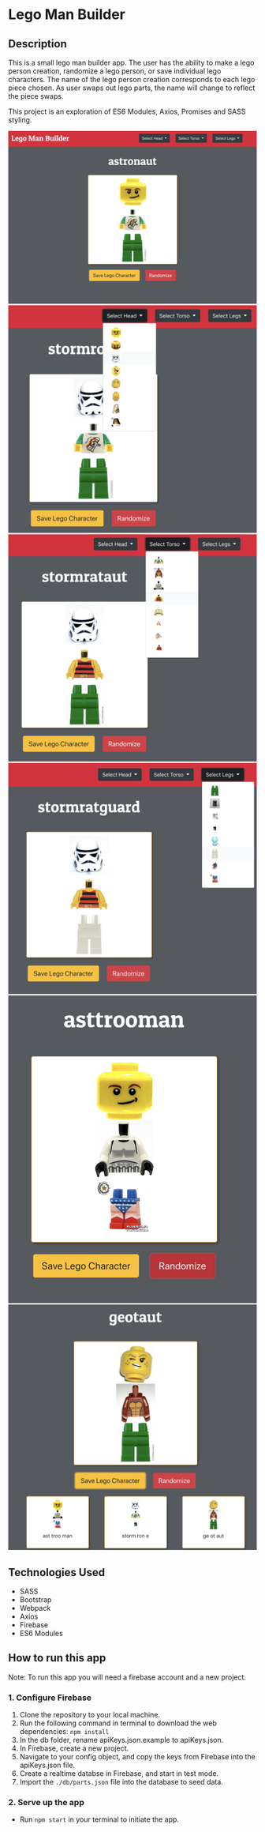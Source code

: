 # Lego Man Builder

## Description
This is a small lego man builder app. The user has the ability to make a lego person creation, randomize a lego person, or save individual lego characters. The name of the lego person creation corresponds to each lego piece chosen. As user swaps out lego parts, the name will change to reflect the piece swaps.

This project is an exploration of ES6 Modules, Axios, Promises and SASS styling.

![mainview](./images/snapshot1.png)
![headselect](./images/snapshot2.png)
![torsoselect](./images/snapshot3.png)
![legselect](./images/snapshot4.png)
![random](./images/snapshot5.png)
![save](./images/snapshot6.png)

## Technologies Used
* SASS
* Bootstrap
* Webpack
* Axios
* Firebase
* ES6 Modules

## How to run this app
Note: To run this app you will need a firebase account and a new project.

### 1. Configure Firebase
1. Clone the repository to your local machine.
2. Run the following command in terminal to download the web dependencies: `npm install`
3. In the db folder, rename apiKeys.json.example to apiKeys.json.
4. In Firebase, create a new project.
5. Navigate to your config object, and copy the keys from Firebase into the apiKeys.json file.
6. Create a realtime databse in Firebase, and start in test mode.
7. Import the `./db/parts.json` file into the database to seed data.

### 2. Serve up the app
* Run `npm start` in your terminal to initiate the app.
